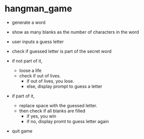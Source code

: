 # hangman_game
- generate a word 
- show as many blanks as the number of characters in the word 
- user inputs a guess letter 
- check if guessed letter is part of the secret word 
- if not part of it, 
    - loose a life 
    - check if out of lives. 
        - if out of lives, you lose. 
        - else, display prompt to guess a letter 

- if part of it, 
    - replace space with the guessed letter.
    - then check if all blanks are filled
        - if yes, you win
        - if no, display promt to guess letter again
- quit game
